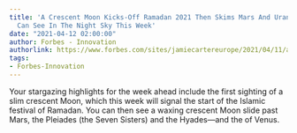 ```yaml
---
title: 'A Crescent Moon Kicks-Off Ramadan 2021 Then Skims Mars And Uranus: What You
  Can See In The Night Sky This Week'
date: "2021-04-12 02:00:00"
author: Forbes - Innovation
authorlink: https://www.forbes.com/sites/jamiecartereurope/2021/04/11/after-yuris-night-a-crescent-moon-kicks-off-ramadan-2021-then-skims-mars-and-uranus-what-you-can-see-in-the-night-sky-this-week/
tags:
- Forbes-Innovation
---
```

Your stargazing highlights for the week ahead include the first sighting of a slim crescent Moon, which this week will signal the start of the Islamic festival of Ramadan. You can then see a waxing crescent Moon slide past Mars, the Pleiades (the Seven Sisters) and the Hyades—and the of Venus.